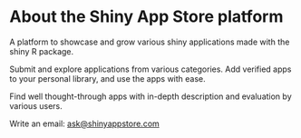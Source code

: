 # About the Shiny App Store platform

A platform to showcase and grow various shiny applications made with the shiny R package. 

Submit and explore applications from various categories. Add verified apps to your personal library, and use the apps with ease.

Find well thought-through apps with in-depth description and evaluation by various users.

Write an email: ask@shinyappstore.com
